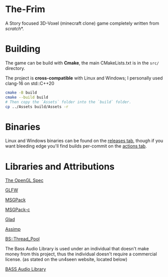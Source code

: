# The-Frim

A Story focused 3D-Voxel (minecraft clone) game completely written from *scratch**.

# Building

The game can be build with **Cmake**, the main CMakeLists.txt is in the `src/` directory.

The project is **cross-compatible** with Linux and Windows; I personally used clang-16 on std::C++20

```bash
cmake -B build
cmake --build build
# Then copy the `Assets` folder into the `build` folder.
cp ../Assets build/Assets -r
```

# Binaries

Linux and Windows binaries can be found on the [releases tab](https://github.com/Kade-github/TheFrim/tags), though if you want bleeding edge you'll find builds per-commit on the [actions tab](https://github.com/Kade-github/TheFrim/actions/workflows/build.yml).

# Libraries and Attributions

[The OpenGL Spec](https://www.opengl.org/)

[GLFW](https://www.glfw.org/)

[MSGPack](https://msgpack.org/index.html)

[MSGPack-c](https://github.com/msgpack/msgpack-c)

[Glad](https://github.com/Dav1dde/glad)

[Assimp](https://github.com/assimp/assimp)

[BS::Thread_Pool](https://github.com/bshoshany/thread-pool)

The Bass Audio Library is used under an individual that doesn't make money from this project, thus the individual doesn't require a commercial license. (as stated on the un4seen website, located below)

[BASS Audio Library](https://www.un4seen.com/)
